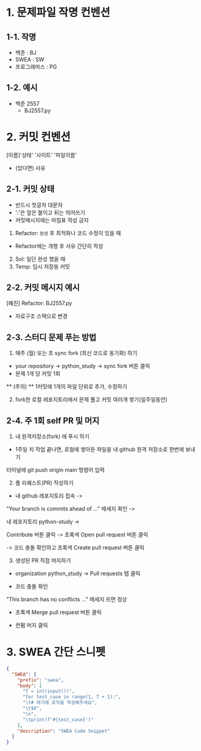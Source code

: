 # 1. 문제파일 작명 컨벤션

## 1-1. 작명

- 백준 : BJ
- SWEA : SW
- 프로그래머스 : PG

## 1-2. 예시

- 백준 2557
  - BJ2557.py

# 2. 커밋 컨벤션

[이름]'상태' '사이트' '파일이름'

- (있다면) 사유

## 2-1. 커밋 상태

- 반드시 첫글자 대문자
- ':'은 앞은 붙이고 뒤는 띄어쓰기
- 커밋메시지에는 마침표 작성 금지

1. Refactor: `완성` 후 최적화나 코드 수정이 있을 때

- Refactor에는 개행 후 사유 간단히 작성

2. Sol: 일단 완성 했을 때
3. Temp: 임시 저장용 커밋

## 2-2. 커밋 메시지 예시

[혜진] Refactor: BJ2557.py

- 자료구조 스택으로 변경

## 2-3. 스터디 문제 푸는 방법

1. 매주 (월) 또는 초 sync fork (최신 코드로 동기화) 하기

- your repository -> python_study -> sync fork 버튼 클릭
- 문제 1개 당 커밋 1회

** (주의) ** 1커밋에 1개의 파일 단위로 추가, 수정하기

2. fork한 로컬 레포지토리에서 문제 풀고 커밋 여러개 쌓기(일주일동안)

## 2-4. 주 1회 self PR 및 머지

1. 내 원격저장소(fork) 에 푸시 하기

- 1주일 치 작업 끝나면,
  로컬에 쌓아둔 파일을 내 github 원격 저장소로 한번에 보내기

터미널에 git push origin main 명령어 입력

2. 풀 리퀘스트(PR) 작성하기

- 내 github 레포지토리 접속 ->

"Your branch is commits ahead of ..." 메세지 확인 ->

내 레포지토리 python-study ->

Contribute 버튼 클릭 ->
초록색 Open pull request 버튼 클릭

-> 코드 충돌 확인하고 초록색 Create pull request 버튼 클릭

3.  생성된 PR 직접 머지하기

- organization python_study -> Pull requests 탭 클릭

- 코드 충돌 확인

"This branch has no conflicts ..." 메세지 뜨면 정상

- 초록색 Merge pull request 버튼 클릭

- 컨펌 머지 클릭

# 3. SWEA 간단 스니펫

```json
{
  "SWEA": {
    "prefix": "swea",
    "body": [
      "T = int(input())",
      "for test_case in range(1, T + 1):",
      "\t# 여기에 로직을 작성해주세요",
      "\t$0",
      "\n",
      "\tprint(f'#{test_case}')"
    ],
    "description": "SWEA Code Snippet"
  }
}
```
